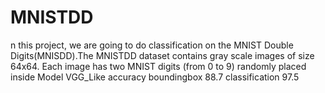 # MNISTDD
n this project, we are going to do classification on the MNIST Double Digits(MNISDD).The MNISTDD dataset contains gray scale images of size 64x64. Each image has two MNIST digits (from 0 to 9) randomly placed inside 
Model VGG_Like 
accuracy boundingbox 88.7 classification 97.5
